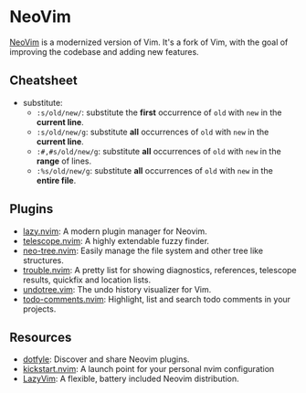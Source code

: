 # NeoVim

[NeoVim](https://neovim.io/) is a modernized version of Vim. It's a fork of
Vim, with the goal of improving the codebase and adding new features.

## Cheatsheet

- substitute:
  - `:s/old/new/`: substitute the **first** occurrence of `old` with `new` in the **current line**.
  - `:s/old/new/g`: substitute **all** occurrences of `old` with `new` in the **current line**.
  - `:#,#s/old/new/g`: substitute **all** occurrences of `old` with `new` in the **range** of lines.
  - `:%s/old/new/g`: substitute **all** occurrences of `old` with `new` in the **entire file**.

## Plugins

- [lazy.nvim](https://github.com/folke/lazy.nvim): A modern plugin manager for Neovim.
- [telescope.nvim](https://github.com/nvim-telescope/telescope.nvim): A highly extendable fuzzy finder.
- [neo-tree.nvim](https://github.com/nvim-neo-tree/neo-tree.nvim/): Easily manage the file system and other tree like structures.
- [trouble.nvim](https://github.com/folke/trouble.nvim): A pretty list for showing diagnostics, references, telescope results, quickfix and location lists.
- [undotree.vim](https://github.com/mbbill/undotree): The undo history visualizer for Vim.
- [todo-comments.nvim](https://github.com/folke/todo-comments.nvim): Highlight, list and search todo comments in your projects.

## Resources

- [dotfyle](https://dotfyle.com/): Discover and share Neovim plugins.
- [kickstart.nvim](https://github.com/nvim-lua/kickstart.nvim): A launch point for your personal nvim configuration
- [LazyVim](https://github.com/LazyVim/LazyVim): A flexible, battery included Neovim distribution.
